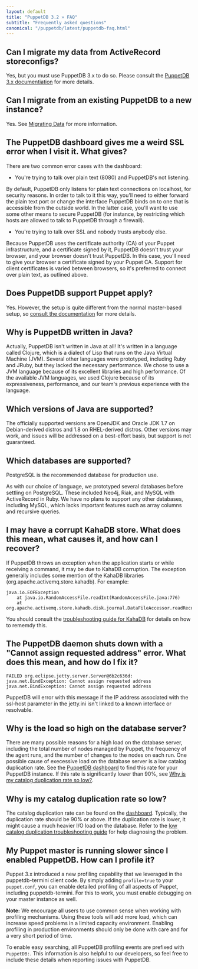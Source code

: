 ```yaml
---
layout: default
title: "PuppetDB 3.2 » FAQ"
subtitle: "Frequently asked questions"
canonical: "/puppetdb/latest/puppetdb-faq.html"
---
```


[trouble_kahadb]: ./trouble_kahadb_corruption.html
[migrating]: ./migrate.html
[maintaining_tuning]: ./maintain_and_tune.html
[connect_puppet_apply]: ./connect_puppet_apply.html
[low_catalog_dupe]: ./trouble_low_catalog_duplication.html
[puppetdb3]: /puppetdb/3.1/migrate.html

## Can I migrate my data from ActiveRecord storeconfigs?

Yes, but you must use PuppetDB 3.x to do so. Please consult the
[PuppetDB 3.x documentiation][puppetdb3] for more details.

## Can I migrate from an existing PuppetDB to a new instance?

Yes. See [Migrating Data][migrating] for more information.

## The PuppetDB dashboard gives me a weird SSL error when I visit it. What gives?

There are two common error cases with the dashboard:

* You're trying to talk over plain text (8080) and PuppetDB's not listening.

By default, PuppetDB only listens for plain text connections on localhost, for
security reasons. In order to talk to it this way, you'll need to either
forward the plain text port or change the interface PuppetDB binds on to one
that is accessible from the outside world. In the latter case, you'll want to
use some other means to secure PuppetDB (for instance, by restricting which
hosts are allowed to talk to PuppetDB through a firewall).

* You're trying to talk over SSL and nobody trusts anybody else.

Because PuppetDB uses the certificate authority (CA) of your Puppet
infrastructure, and a certificate signed by it, PuppetDB doesn't trust your
browser, and your browser doesn't trust PuppetDB. In this case, you'll need to
give your browser a certificate signed by your Puppet CA. Support for client
certificates is varied between browsers, so it's preferred to connect over
plain text, as outlined above.

## Does PuppetDB support Puppet apply?

Yes. However, the setup is quite different from the normal master-based setup, so
[consult the documentation][connect_puppet_apply] for more details.

## Why is PuppetDB written in Java?

Actually, PuppetDB isn't written in Java at all! It's written in a language
called Clojure, which is a dialect of Lisp that runs on the Java Virtual
Machine (JVM). Several other languages were prototyped, including Ruby and JRuby, but
they lacked the necessary performance. We chose to use a JVM language because
of its excellent libraries and high performance. Of the available JVM
languages, we used Clojure because of its expressiveness, performance, and
our team's previous experience with the language.

## Which versions of Java are supported?

The officially supported versions are OpenJDK and Oracle JDK 1.7 on
Debian-derived distros and 1.8 on RHEL-derived distros. Other versions may work,
and issues will be addressed on a best-effort basis, but support is not guaranteed.

## Which databases are supported?

PostgreSQL is the recommended database for production use. 

As with our choice of language, we prototyped several
databases before settling on PostgreSQL. These included Neo4j, Riak, and MySQL
with ActiveRecord in Ruby. We have no plans to support any other databases,
including MySQL, which lacks important features such as array columns and
recursive queries.

## I may have a corrupt KahaDB store. What does this mean, what causes it, and how can I recover?

If PuppetDB throws an exception when the application starts or while receiving
a command, it may be due to KahaDB corruption. The exception generally includes some
mention of the KahaDB libraries (org.apache.activemq.store.kahadb). For example:

    java.io.EOFException
        at java.io.RandomAccessFile.readInt(RandomAccessFile.java:776)
        at org.apache.activemq.store.kahadb.disk.journal.DataFileAccessor.readRecord(DataFileAccessor.java:81)

You should consult the [troubleshooting guide for KahaDB][trouble_kahadb] for
details on how to rememdy this.

## The PuppetDB daemon shuts down with a "Cannot assign requested address" error. What does this mean, and how do I fix it?

~~~
FAILED org.eclipse.jetty.server.Server@6b2c636d: java.net.BindException: Cannot assign requested address
java.net.BindException: Cannot assign requested address
~~~

PuppetDB will error with this message if the IP address associated with the ssl-host parameter in the
jetty.ini isn't linked to a known interface or resolvable.

## Why is the load so high on the database server?

There are many possible reasons for a high load on the database server, including the total number of nodes managed by Puppet, the frequency of the
agent runs, and the number of changes to the nodes on each run. One
possible cause of execessive load on the database server is a low
catalog duplication rate. See the [PuppetDB dashboard][maintaining_tuning]
to find this rate for your PuppetDB instance. If this rate is
significantly lower than 90%, see [Why is my catalog duplication rate so low?](#why-is-my-catalog-duplication-rate-so-low).

## Why is my catalog duplication rate so low?

The catalog duplication rate can be found on the
[dashboard][maintaining_tuning]. Typically, the duplication rate should be
90% or above. If the duplication rate is lower, it might cause a much
heavier I/O load on the database. Refer to the [low
catalog duplication troubleshooting guide][low_catalog_dupe] for help diagnosing the
problem.

## My Puppet master is running slower since I enabled PuppetDB. How can I profile it?

Puppet 3.x introduced a new profiling capability that we leveraged in the puppetdb-termini client code. By simply adding `profile=true` to your `puppet.conf`, you can enable detailed profiling of all aspects of Puppet, including puppetdb-termini. For this to work, you must enable debugging on your master instance as well.

**Note:** We encourage all users to use common sense when working with profiling mechanisms. Using these tools will add more load, which can increase speed problems in a limited capacity environment. Enabling profiling in production environments should only be done with care and for a very short period of time.

To enable easy searching, all PuppetDB profiling events are prefixed with `PuppetDB:`. This information is also helpful to our developers, so feel free to include these details when reporting issues with PuppetDB.
